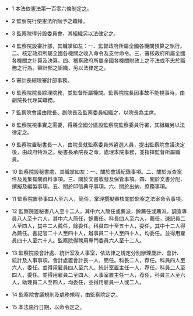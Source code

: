 * 1 本法依憲法第一百零六條制定之。

* 2 監察院行使憲法所賦予之職權。

* 3 監察院得分設委員會，其組織另以法律定之。

* 4 監察院設審計部，其職掌如左：一、監督政府所屬全國各機關預算之執行。二、核定政府所屬全國各機關之收入命令及支付命令。三、審核政府所屬全國各機關之計算及決算。四、稽察政府所屬全國各機關財政上之不法或不忠於職務之行為。審計部之組織，另以法律定之。

* 5 審計長綜理審計部事務。

* 6 監察院院長綜理院務，並監督所屬機關。監察院院長因事故不能視事時，由副院長代理其職務。

* 7 監察院會議由院長、副院長及監察委員組織之，以院長為主席。

* 8 監察院視事實之需要，得將全國分區設監察院監察委員行署，其組織另以法律定之。

* 9 監察院置秘書長一人，由院長就監察委員外遴選人員，提出監察院會議決定後，由政府特派之。秘書長承院長之命，處理本院事務，並指揮監督所屬職員。

* 10 監察院設秘書處，其職掌如左：一、關於會議紀錄事項。二、關於派查案件及蒐集有關資料事項。三、關於文書收發及保管事項。四、關於文書分配、撰擬及編製事項。五、關於印信典守事項。六、關於出納、庶務事項。

* 11 監察院置參事四人至六人，簡任，掌理撰擬審核關於監察之法案命令事項。

* 12 監察院置秘書八人至十二人，其中六人簡任或薦派，餘薦任或薦派。調查專員八人至十六人，其中六人簡任，餘薦任。科長四人至六人，薦任，速記員二人至四人，其中二人薦任，餘委任。科員四十至五十人，委任，其中十二人得為薦任。書記官二十人至四十人，辦事員二十人至四十人，均委任。並得用雇員四十人至六十人。監察院得聘用專門委員六人至十二人。

* 13 監察院設會計處、統計室及人事室，依法律之規定分別辦理歲計、會計、統計及人事事項。會計處置會計長一人，簡任。科長二人，荐任。科員四人至六人，委任。並得用雇員四人至六人。統計室置主任一人，荐任。科員二人至四人，委任。並得用雇員二至四人。人事室置主任一人，荐任，科員三人至六人，助理員二人至四人，均委任，並得用雇員一人或二人。

* 14 監察院會議規則及處務規程，由監察院定之。

* 15 本法施行日期，以命令定之。

